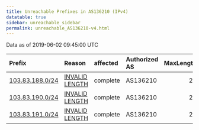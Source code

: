 ```yaml
---
title: Unreachable Prefixes in AS136210 (IPv4)
datatable: true
sidebar: unreachable_sidebar
permalink: unreachable_AS136210-v4.html
---
```


Data as of 2019-06-02 09:45:00 UTC


<div class="datatable-begin"></div>

| Prefix                                                   | Reason                                                                                                     | affected   | Authorized AS   |   MaxLength | Anchor                                       |   unreachable /24s |
|:---------------------------------------------------------|:-----------------------------------------------------------------------------------------------------------|:-----------|:----------------|------------:|:---------------------------------------------|-------------------:|
| [103.83.188.0/24](https://stat.ripe.net/103.83.188.0/24) | [INVALID LENGTH](https://rpki-validator.ripe.net/announcement-preview?asn=AS136210&prefix=103.83.188.0/24) | complete   | AS136210        |          22 | [APNIC](unreachable_APNIC_RPKI_Root-v4.html) |                  1 |
| [103.83.190.0/24](https://stat.ripe.net/103.83.190.0/24) | [INVALID LENGTH](https://rpki-validator.ripe.net/announcement-preview?asn=AS136210&prefix=103.83.190.0/24) | complete   | AS136210        |          22 | [APNIC](unreachable_APNIC_RPKI_Root-v4.html) |                  1 |
| [103.83.191.0/24](https://stat.ripe.net/103.83.191.0/24) | [INVALID LENGTH](https://rpki-validator.ripe.net/announcement-preview?asn=AS136210&prefix=103.83.191.0/24) | complete   | AS136210        |          22 | [APNIC](unreachable_APNIC_RPKI_Root-v4.html) |                  1 |

<div class="datatable-end"></div>